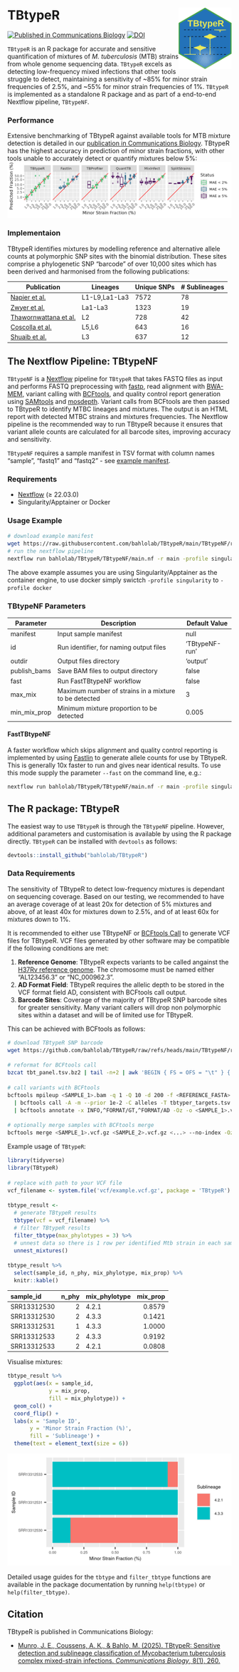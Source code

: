 
# TBtypeR <img src="misc/TBtypeR_hex_logo.png" align="right" height="138"/>

[![Published in Communications
Biology](https://img.shields.io/badge/Published%20in-Communications%20Biology-green)](https://doi.org/10.1038/s42003-025-07705-9)
[![DOI](https://zenodo.org/badge/794900263.svg)](https://doi.org/10.5281/zenodo.14715907)

`TBtypeR` is an R package for accurate and sensitive quantification of
mixtures of *M. tuberculosis* (MTB) strains from whole genome sequencing
data. `TBtypeR` excels as detecting low-frequency mixed infections that
other tools struggle to detect, maintaining a sensitivity of ~85% for
minor strain frequencies of 2.5%, and ~55% for minor strain frequencies
of 1%. `TBtypeR` is implemented as a standalone R package and as part of
a end-to-end Nextflow pipeline, `TBtypeNF`.

### Performance

Extensive benchmarking of TBtypeR against available tools for MTB
mixture detection is detailed in our [publication in Communications
Biology](https://www.nature.com/articles/s42003-025-07705-9). TBtypeR
has the highest accuracy in prediction of minor strain fractions, with
other tools unable to accurately detect or quantify mixtures below 5%:
<img src="publication/10_data/fig_3_A.png" align="center"/>

### Implementaion

TBtypeR identifies mixtures by modelling reference and alternative
allele counts at polymorphic SNP sites with the binomial distribution.
These sites comprise a phylogenetic SNP “barcode” of over 10,000 sites
which has been derived and harmonised from the following publications:

| Publication | Lineages | Unique SNPs | \# Sublineages |
|----|----|----|----|
| [Napier et al.](https://doi.org/10.1186/s13073-020-00817-3) | L1-L9,La1-La3 | 7572 | 78 |
| [Zwyer et al.](https://doi.org/10.12688/openreseurope.14029.2) | La1-La3 | 1323 | 19 |
| [Thawornwattana et al.](https://doi.org/10.1099/mgen.0.000697) | L2 | 728 | 42 |
| [Coscolla et al.](https://doi.org/10.1099/mgen.0.000477) | L5,L6 | 643 | 16 |
| [Shuaib et al.](https://doi.org/10.3390/genes13060990) | L3 | 637 | 12 |

## The Nextflow Pipeline: TBtypeNF

`TBtypeNF` is a [Nextflow](https://www.nextflow.io/index.html) pipeline
for `TBtypeR` that takes FASTQ files as input and performs FASTQ
preprocessing with [fastp](https://github.com/OpenGene/fastp), read
alignment with [BWA-MEM](https://github.com/lh3/bwa), variant calling
with [BCFtools](https://samtools.github.io/bcftools/bcftools.html), and
quality control report generation using
[SAMtools](https://www.htslib.org/) and
[mosdepth](https://github.com/brentp/mosdepth). Variant calls from
BCFtools are then passed to TBtypeR to identify MTBC lineages and
mixtures. The output is an HTML report with detected MTBC strains and
mixtures frequencies. The Nextflow pipeline is the recommended way to
run TBtypeR because it ensures that variant allele counts are calculated
for all barcode sites, improving accuracy and sensitivity.

`TBtypeNF` requires a sample manifest in TSV format with column names
“sample”, “fastq1” and “fastq2” - see [example
manifest](TBtypeNF/resources/lung_example_manifest.tsv).

### Requirements

- [Nextflow](https://www.nextflow.io/) (≥ 22.03.0)
- Singularity/Apptainer or Docker

### Usage Example

``` bash
# download example manifest
wget https://raw.githubusercontent.com/bahlolab/TBtypeR/main/TBtypeNF/resources/lung_example_manifest.tsv -O my_manifest.tsv
# run the nextflow pipeline
nextflow run bahlolab/TBtypeR/TBtypeNF/main.nf -r main -profile singularity --manifest my_manifest.tsv
```

The above example assumes you are using Singularity/Apptainer as the
container engine, to use docker simply swictch `-profile singularity` to
`-profile docker`

### TBtypeNF Parameters

| Parameter | Description | Default Value |
|----|----|----|
| manifest | Input sample manifest | null |
| id | Run identifier, for naming output files | ‘TBtypeNF-run’ |
| outdir | Output files directory | ‘output’ |
| publish_bams | Save BAM files to output directory | false |
| fast | Run FastTBtypeNF workflow | false |
| max_mix | Maximum number of strains in a mixture to be detected | 3 |
| min_mix_prop | Minimum mixture proportion to be detected | 0.005 |

#### FastTBtypeNF

A faster workflow which skips alignment and quality control reporting is
implemented by using [Fastlin](https://github.com/rderelle/fastlin) to
generate allele counts for use by TBtypeR. This is generally 10x faster
to run and gives near identical results. To use this mode supply the
parameter `--fast` on the command line, e.g.:

``` bash
nextflow run bahlolab/TBtypeR/TBtypeNF/main.nf -r main -profile singularity --manifest my_manifest.tsv --fast
```

## The R package: TBtypeR

The easiest way to use `TBtypeR` is through the `TBtypeNF` pipeline.
However, additional parameters and customisation is available by using
the R package directly. `TBtypeR` can be installed with `devtools` as
follows:

``` r
devtools::install_github("bahlolab/TBtypeR")
```

### Data Requirements

The sensitivity of TBtypeR to detect low-frequency mixtures is dependant
on sequencing coverage. Based on our testing, we recommended to have an
average coverage of at least 20x for detection of 5% mixtures and above,
of at least 40x for mixtures down to 2.5%, and of at least 60x for
mixtures down to 1%.

It is recommended to either use TBtypeNF or [BCFtools
Call](https://samtools.github.io/bcftools/bcftools.html#call) to
generate VCF files for TBtypeR. VCF files generated by other software
may be compatible if the following conditions are met:  
1) **Reference Genome**: TBtypeR expects variants to be called angainst
the [H37Rv reference
genome]('https://ftp.ncbi.nlm.nih.gov/genomes/all/GCA/000/195/955/GCA_000195955.2_ASM19595v2/GCA_000195955.2_ASM19595v2_genomic.fna.gz').
The chromosome must be named either “AL123456.3” or “NC_000962.3”.  
2) **AD Format Field**: TBtypeR requires the allelic depth to be stored
in the VCF format field AD, consistent with BCFtools call output.  
3) **Barcode Sites**: Coverage of the majority of TBtypeR SNP barcode
sites for greater sensitivity. Many variant callers will drop non
polymorphic sites within a dataset and will be of limited use for
TBtypeR.

This can be achieved with BCFtools as follows:

``` bash
# download TBtypeR SNP barcode
wget https://github.com/bahlolab/TBtypeR/raw/refs/heads/main/TBtypeNF/resources/tbt_panel.tsv.bz2

# reformat for BCFtools call
bzcat tbt_panel.tsv.bz2 | tail -n+2 | awk 'BEGIN { FS = OFS = "\t" } { print $1, $2, $3 "," $4 }' > tbtyper_targets.tsv

# call variants with BCFtools
bcftools mpileup <SAMPLE_1>.bam -q 1 -Q 10 -d 200 -f <REFERENCE_FASTA> -a FMT/AD -Ou \
  | bcftools call -A -m --prior 1e-2 -C alleles -T tbtyper_targets.tsv -Ou \
  | bcftools annotate -x INFO,^FORMAT/GT,^FORMAT/AD -Oz -o <SAMPLE_1>.vcf.gz
  
# optionally merge samples with BCFtools merge
bcftools merge <SAMPLE_1>.vcf.gz <SAMPLE_2>.vcf.gz <...> --no-index -Oz -o merged.vcf.gz
```

Example usage of `TBtypeR`:

``` r
library(tidyverse)
library(TBtypeR)

# replace with path to your VCF file
vcf_filename <- system.file('vcf/example.vcf.gz', package = 'TBtypeR')

tbtype_result <- 
  # generate TBtypeR results
  tbtype(vcf = vcf_filename) %>% 
  # filter TBtypeR results
  filter_tbtype(max_phylotypes = 3) %>%
  # unnest data so there is 1 row per identified Mtb strain in each sample
  unnest_mixtures()

tbtype_result %>% 
  select(sample_id, n_phy, mix_phylotype, mix_prop) %>% 
  knitr::kable()
```

| sample_id   | n_phy | mix_phylotype | mix_prop |
|:------------|------:|:--------------|---------:|
| SRR13312530 |     2 | 4.2.1         |   0.8579 |
| SRR13312530 |     2 | 4.3.3         |   0.1421 |
| SRR13312531 |     1 | 4.3.3         |   1.0000 |
| SRR13312533 |     2 | 4.3.3         |   0.9192 |
| SRR13312533 |     2 | 4.2.1         |   0.0808 |

Visualise mixtures:

``` r
tbtype_result %>% 
  ggplot(aes(x = sample_id,
             y = mix_prop,
             fill = mix_phylotype)) +
  geom_col() +
  coord_flip() +
  labs(x = 'Sample ID',
       y = 'Minor Strain Fraction (%)', 
       fill = 'Sublineage') +
  theme(text = element_text(size = 6))
```

![](README_files/figure-gfm/visualise_result-1.png)<!-- -->

Detailed usage guides for the `tbtype` and `filter_tbtype` functions are
available in the package documentation by running `help(tbtype)` or
`help(filter_tbtype)`.

## Citation

TBtypeR is published in Communications Biology:

- [Munro, J. E., Coussens, A. K., & Bahlo, M. (2025). TBtypeR: Sensitive
  detection and sublineage classification of Mycobacterium tuberculosis
  complex mixed-strain infections. *Communications Biology*, 8(1),
  260.](https://doi.org/10.1038/s42003-025-07705-9)
